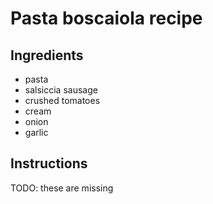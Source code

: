 # Pasta boscaiola recipe


## Ingredients

- pasta
- salsiccia sausage
- crushed tomatoes
- cream
- onion
- garlic


## Instructions

TODO: these are missing
